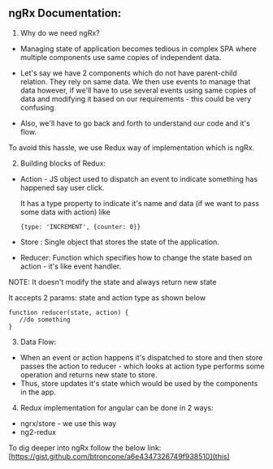 ## ngRx Documentation:

1. Why do we need ngRx? 

  * Managing state of application becomes tedious in complex SPA where multiple components use same copies of independent data.
  
 * Let's say we have 2 components which do not have parent-child relation. They rely on same data. We then use events to manage that data however, if we'll have to use several events using same copies of data and modifying it based on our requirements - this could be very confusing.
  
  * Also, we'll have to go back and forth to understand our code and it's flow.
  
To avoid this hassle, we use Redux way of implementation which is ngRx.
  
2. Building blocks of Redux:

 * Action - JS object used to dispatch an event to indicate something has happened say user click.
   
   It has a type property to indicate it's name and data (if we want to pass some data with action) like
  
   ```
   {type: 'INCREMENT', {counter: 0}}
   ```
   
 * Store : Single object that stores the state of the application.

 * Reducer: Function which specifies how to change the state based on action - it's like event handler. 

 NOTE: It doesn't modify the state and always return new state

  It accepts 2 params: state and action type as shown below
  
  ```
  function reducer(state, action) {
     //do something
  }
  ```
     
3. Data Flow:

 * When an event or action happens it's dispatched to store and then store passes the action to reducer - which looks at action type performs some operation and returns new state to store.
 * Thus, store updates it's state which would be used by the components in the app.

4. Redux implementation for angular can be done in 2 ways:

 * ngrx/store - we use this way
 * ng2-redux
 
To dig deeper into ngRx follow the below link:
 [https://gist.github.com/btroncone/a6e4347326749f938510](this)
